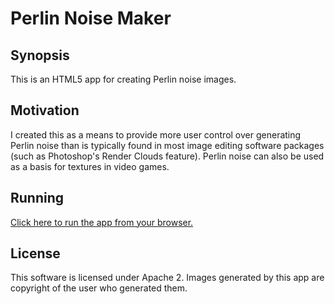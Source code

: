 # Perlin Noise Maker

## Synopsis

This is an HTML5 app for creating Perlin noise images.

## Motivation

I created this as a means to provide more user control over generating Perlin noise than is typically found in most image editing software packages (such as Photoshop's Render Clouds feature).  Perlin noise can also be used as a basis for textures in video games.

## Running

[Click here to run the app from your browser.](http://htmlpreview.github.io/?https://github.com/blackears/PerlinNoiseMaker/blob/master/index.html)

## License

This software is licensed under Apache 2.  Images generated by this app are copyright of the user who generated them.
